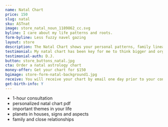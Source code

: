```yaml
---
name: Natal Chart
price: 150
slug: natal
sku: ASTnat
image: store_natal_noun_1189862_cc.svg
byline: I care about my life patterns and roots.
form-byline: Less fuzzy navel gazing
layout: store
description: The Natal Chart shows your personal patterns, family lineage and how your actions impact the way you create your destiny.
testimonial: My natal chart has been key for me to think bigger and organize my action items. Regina is very intuitive and loves to vibe with people to help them develop.
testimonial-auth: D.J.
button: store_buttons_natal.jpg
cta: Order a natal astrology chart
money-offer: Get your chart for $150
bgimage: store-form-natal-background1.jpg
receive: You will receive your chart by email one day prior to your consultation.
get-birth-info: Y
---
```

<!-- STORE -->
- 1-hour consultation
- personalized natal chart pdf
- important themes in your life
- planets in houses, signs and aspects
- family and close relationships
